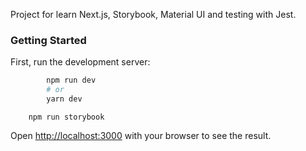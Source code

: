 Project for learn Next.js, Storybook, Material UI and testing with Jest.

### Getting Started

First, run the development server:

```bash
        npm run dev
        # or
        yarn dev
```
        npm run storybook

Open [http://localhost:3000](http://localhost:3000) with your browser to see the result.